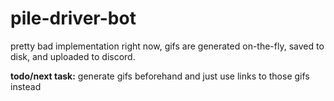 # pile-driver-bot
pretty bad implementation right now, gifs are generated on-the-fly, saved to disk, and uploaded to discord.

**todo/next task:** generate gifs beforehand and just use links to those gifs instead
